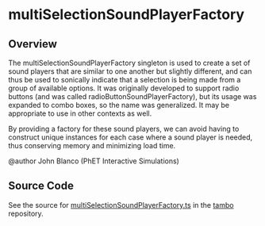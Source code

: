 # multiSelectionSoundPlayerFactory

## Overview

The multiSelectionSoundPlayerFactory singleton is used to create a set of sound players that are similar to one
another but slightly different, and can thus be used to sonically indicate that a selection is being made from a
group of available options. It was originally developed to support radio buttons (and was called
radioButtonSoundPlayerFactory), but its usage was expanded to combo boxes, so the name was generalized.  It may be
appropriate to use in other contexts as well.

By providing a factory for these sound players, we can avoid having to construct unique instances for each case where
a sound player is needed, thus conserving memory and minimizing load time.

@author John Blanco (PhET Interactive Simulations)



## Source Code

See the source for [multiSelectionSoundPlayerFactory.ts](https://github.com/phetsims/tambo/blob/main/js/multiSelectionSoundPlayerFactory.ts) in the [tambo](https://github.com/phetsims/tambo) repository.
